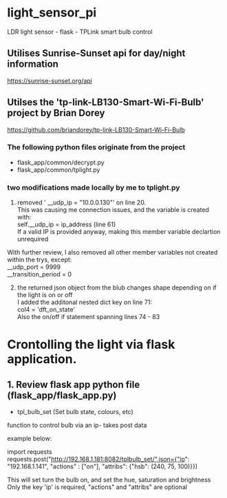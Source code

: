 # light_sensor_pi  
LDR light sensor - flask - TPLink smart bulb control  
  
## Utilises Sunrise-Sunset api for day/night information  
https://sunrise-sunset.org/api  
  
## Utilses the 'tp-link-LB130-Smart-Wi-Fi-Bulb' project by Brian Dorey  
https://github.com/briandorey/tp-link-LB130-Smart-Wi-Fi-Bulb  
### The following python files originate from the project  
- flask_app/common/decrypt.py  
- flask_app/common/tplight.py  
  
### two modifications made locally by me to tplight.py  
1. removed '  __udp_ip = "10.0.0.130"' on line 20.  
This was causing me connection issues, and the variable is created with:  
self.__udp_ip = ip_address (line 61)  
If a valid IP is provided anyway, making this member variable declartion unrequired  
  
With further review, I also removed all other member variables not created within the trys, except:  
    __udp_port = 9999  
    __transition_period = 0  
  
2. the returned json object from the blub changes shape depending on if the light is on or off  
I added the additonal nested dict key on line 71:  
col4 = 'dft_on_state'  
Also the on/off if statement spanning lines 74 - 83  
  
# Crontolling the light via flask application.  
## 1. Review flask app python file (flask_app/flask_app.py)  
  
- tpl_bulb_set (Set bulb state, colours, etc)
  
function to control bulb via an ip- takes post data  
  
example below:  
  
import requests  
requests.post("http://192.168.1.181:8082/tplbulb_set/",json={"ip": "192.168.1.141", "actions" : ["on"], "attribs": {"hsb": (240, 75, 100)}})  
  
This will set turn the bulb on, and set the hue, saturation and brightness  
Only the key 'ip' is required, "actions" and "attribs" are optional  
